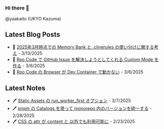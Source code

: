 ### Hi there 👋

@yaakaito (UKYO Kazuma)


## Latest Blog Posts

- 🏦 [2025年3月時点での Memory Bank と .clinerules の使い分けに関する考え](https://yaakai.to/blog/2025/clinerules-and-memory-bank) - 3/13/2025
- 👾 [Roo Code で GitHub Issue を解決しようとしてくれる Custom Mode を作る](https://yaakai.to/blog/2025/roo-code-issue-hunter) - 3/6/2025
- 🐋 [Roo Code の Browser が Dev Container で動かない](https://yaakai.to/blog/2025/fixing-roo-code-browser-issues-in-dev-container) - 3/6/2025

## Latest Notes

- 🖊 [Static Assets の run_worker_first オプション](https://yaakai.to/note/70) - 3/7/2025
- 🖊 [pnpm の Catalogs を使って monorepo 内のバージョンを統一する](https://yaakai.to/note/45) - 2/28/2025
- 🖊 [CSS の attr が content と <string> 以外でも利用可能に](https://yaakai.to/note/43) - 2/23/2025

<!--
**yaakaito/yaakaito** is a ✨ _special_ ✨ repository because its `README.md` (this file) appears on your GitHub profile.
-->
